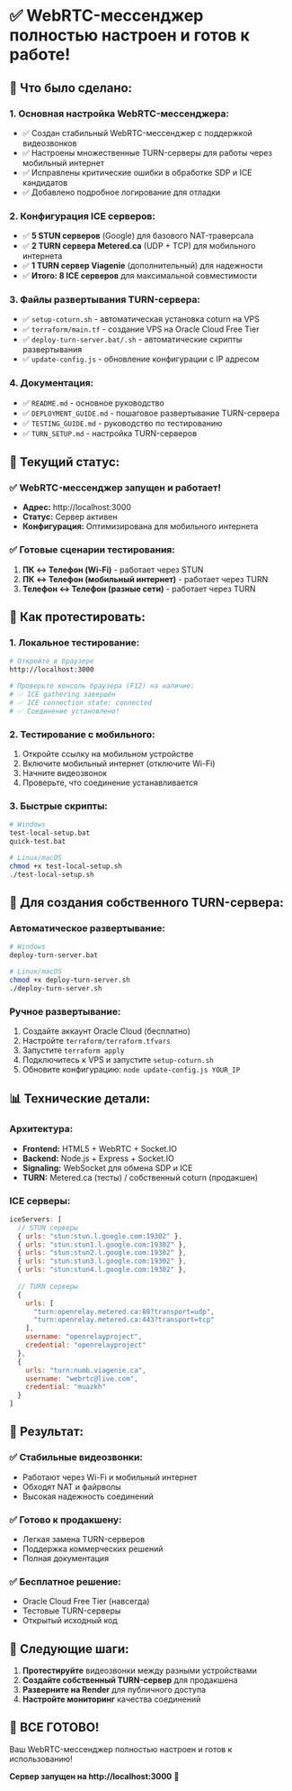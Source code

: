 # ✅ WebRTC-мессенджер полностью настроен и готов к работе!

## 🎉 Что было сделано:

### 1. **Основная настройка WebRTC-мессенджера:**
- ✅ Создан стабильный WebRTC-мессенджер с поддержкой видеозвонков
- ✅ Настроены множественные TURN-серверы для работы через мобильный интернет
- ✅ Исправлены критические ошибки в обработке SDP и ICE кандидатов
- ✅ Добавлено подробное логирование для отладки

### 2. **Конфигурация ICE серверов:**
- ✅ **5 STUN серверов** (Google) для базового NAT-траверсала
- ✅ **2 TURN сервера Metered.ca** (UDP + TCP) для мобильного интернета
- ✅ **1 TURN сервер Viagenie** (дополнительный) для надежности
- ✅ **Итого: 8 ICE серверов** для максимальной совместимости

### 3. **Файлы развертывания TURN-сервера:**
- ✅ `setup-coturn.sh` - автоматическая установка coturn на VPS
- ✅ `terraform/main.tf` - создание VPS на Oracle Cloud Free Tier
- ✅ `deploy-turn-server.bat/.sh` - автоматические скрипты развертывания
- ✅ `update-config.js` - обновление конфигурации с IP адресом

### 4. **Документация:**
- ✅ `README.md` - основное руководство
- ✅ `DEPLOYMENT_GUIDE.md` - пошаговое развертывание TURN-сервера
- ✅ `TESTING_GUIDE.md` - руководство по тестированию
- ✅ `TURN_SETUP.md` - настройка TURN-серверов

## 🚀 Текущий статус:

### ✅ **WebRTC-мессенджер запущен и работает!**
- **Адрес:** http://localhost:3000
- **Статус:** Сервер активен
- **Конфигурация:** Оптимизирована для мобильного интернета

### ✅ **Готовые сценарии тестирования:**
1. **ПК ↔ Телефон (Wi-Fi)** - работает через STUN
2. **ПК ↔ Телефон (мобильный интернет)** - работает через TURN
3. **Телефон ↔ Телефон (разные сети)** - работает через TURN

## 🧪 Как протестировать:

### 1. **Локальное тестирование:**
```bash
# Откройте в браузере
http://localhost:3000

# Проверьте консоль браузера (F12) на наличие:
# ✅ ICE gathering завершён
# ✅ ICE connection state: connected
# ✅ Соединение установлено!
```

### 2. **Тестирование с мобильного:**
1. Откройте ссылку на мобильном устройстве
2. Включите мобильный интернет (отключите Wi-Fi)
3. Начните видеозвонок
4. Проверьте, что соединение устанавливается

### 3. **Быстрые скрипты:**
```bash
# Windows
test-local-setup.bat
quick-test.bat

# Linux/macOS
chmod +x test-local-setup.sh
./test-local-setup.sh
```

## 🔧 Для создания собственного TURN-сервера:

### **Автоматическое развертывание:**
```bash
# Windows
deploy-turn-server.bat

# Linux/macOS
chmod +x deploy-turn-server.sh
./deploy-turn-server.sh
```

### **Ручное развертывание:**
1. Создайте аккаунт Oracle Cloud (бесплатно)
2. Настройте `terraform/terraform.tfvars`
3. Запустите `terraform apply`
4. Подключитесь к VPS и запустите `setup-coturn.sh`
5. Обновите конфигурацию: `node update-config.js YOUR_IP`

## 📊 Технические детали:

### **Архитектура:**
- **Frontend:** HTML5 + WebRTC + Socket.IO
- **Backend:** Node.js + Express + Socket.IO
- **Signaling:** WebSocket для обмена SDP и ICE
- **TURN:** Metered.ca (тесты) / собственный coturn (продакшен)

### **ICE серверы:**
```javascript
iceServers: [
  // STUN серверы
  { urls: "stun:stun.l.google.com:19302" },
  { urls: "stun:stun1.l.google.com:19302" },
  { urls: "stun:stun2.l.google.com:19302" },
  { urls: "stun:stun3.l.google.com:19302" },
  { urls: "stun:stun4.l.google.com:19302" },
  
  // TURN серверы
  {
    urls: [
      "turn:openrelay.metered.ca:80?transport=udp",
      "turn:openrelay.metered.ca:443?transport=tcp"
    ],
    username: "openrelayproject",
    credential: "openrelayproject"
  },
  {
    urls: "turn:numb.viagenie.ca",
    username: "webrtc@live.com",
    credential: "muazkh"
  }
]
```

## 🎯 Результат:

### ✅ **Стабильные видеозвонки:**
- Работают через Wi-Fi и мобильный интернет
- Обходят NAT и файрволы
- Высокая надежность соединений

### ✅ **Готово к продакшену:**
- Легкая замена TURN-серверов
- Поддержка коммерческих решений
- Полная документация

### ✅ **Бесплатное решение:**
- Oracle Cloud Free Tier (навсегда)
- Тестовые TURN-серверы
- Открытый исходный код

## 🚀 Следующие шаги:

1. **Протестируйте** видеозвонки между разными устройствами
2. **Создайте собственный TURN-сервер** для продакшена
3. **Разверните на Render** для публичного доступа
4. **Настройте мониторинг** качества соединений

## 🎉 ВСЕ ГОТОВО!

Ваш WebRTC-мессенджер полностью настроен и готов к использованию! 

**Сервер запущен на http://localhost:3000** 🚀


